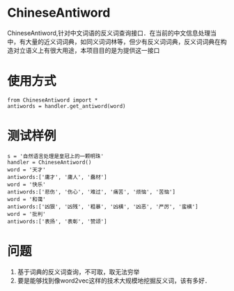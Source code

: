 # ChineseAntiword
ChineseAntiword,针对中文词语的反义词查询接口．在当前的中文信息处理当中，有大量的近义词词典，如同义词词林等，但少有反义词词典，反义词词典在构造对立语义上有很大用途，本项目目的是为提供这一接口


# 使用方式
    from ChineseAntiword import *
    antiwords = handler.get_antiword(word)


# 测试样例
    s = '自然语言处理是皇冠上的一颗明珠'
    handler = ChineseAntiword()
    word = '天才'
    antiwords:['庸才', '庸人', '蠢材']
    word = '快乐'
    antiwords:['悲伤', '伤心', '难过', '痛苦', '烦恼', '苦恼']
    word = '和蔼'
    antiwords:['凶狠', '凶残', '粗暴', '凶横', '凶恶', '严厉', '蛮横']
    word = '批判'
    antiwords:['表扬', '表彰', '赞颂']


# 问题
1) 基于词典的反义词查询，不可取，取无法穷举
2) 要是能够找到像word2vec这样的技术大规模地挖掘反义词，该有多好．



